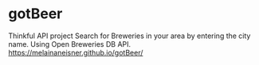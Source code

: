 # gotBeer
Thinkful API project
Search for Breweries in your area by entering the city name. Using Open Breweries DB API.
https://melainaneisner.github.io/gotBeer/
